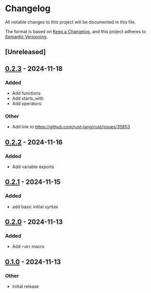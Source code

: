 # Changelog

All notable changes to this project will be documented in this file.

The format is based on [Keep a Changelog](https://keepachangelog.com/en/1.0.0/),
and this project adheres to [Semantic Versioning](https://semver.org/spec/v2.0.0.html).

## [Unreleased]

## [0.2.3](https://github.com/vberlier/rukt/compare/v0.2.2...v0.2.3) - 2024-11-18

### Added

- Add functions
- Add starts_with
- Add operators

### Other

- Add link to https://github.com/rust-lang/rust/issues/35853

## [0.2.2](https://github.com/vberlier/rukt/compare/v0.2.1...v0.2.2) - 2024-11-16

### Added

- Add variable exports

## [0.2.1](https://github.com/vberlier/rukt/compare/v0.2.0...v0.2.1) - 2024-11-15

### Added

- add basic initial syntax

## [0.2.0](https://github.com/vberlier/rukt/compare/v0.1.0...v0.2.0) - 2024-11-13

### Added

- Add `rukt` macro

## [0.1.0](https://github.com/vberlier/rukt/releases/tag/v0.1.0) - 2024-11-13

### Other

- Initial release
